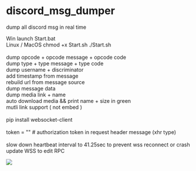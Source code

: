 # discord_msg_dumper
dump all discord msg in real time

Win launch Start.bat<br>
Linux / MacOS chmod +x Start.sh ./Start.sh<br>
<br>
dump opcode + opcode message + opcode code<br>
dump type + type message + type code<br>
dump username + discriminator<br>
add timestamp from message<br>
rebuild url from message source<br>
dump message data<br>
dump media link + name<br>
auto download media && print name + size in green<br>
mutli link support ( not embed ) <br>
<br>
pip install websocket-client<br>
<br>
token = "" # authorization token in request header message (xhr type)<br>
<br>
slow down heartbeat interval to 41.25sec to prevent wss reconnect or crash <br>
update WSS to edit RPC 

![](https://cdn.discordapp.com/attachments/854214724169236483/915248541226643466/Screen_Shot_2021-11-30_at_15.30.12.png)
